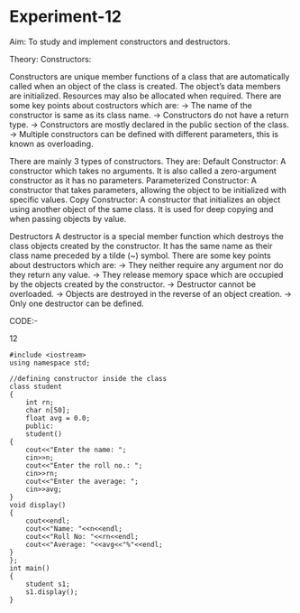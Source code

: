 # Experiment-12
Aim:
To study and implement constructors and destructors.

Theory:
Constructors:

Constructors are unique member functions of a class that are automatically called when an object of the class is created. The object’s data members are initialized. Resources may also be allocated when required.
There are some key points about costructors which are:
→ The name of the constructor is same as its class name.
→ Constructors do not have a return type.
→ Constructors are mostly declared in the public section of the class.
→ Multiple constructors can be defined with different parameters, this is known as overloading.

There are mainly 3 types of constructors. They are:
Default Constructor:
A constructor which takes no arguments. It is also called a zero-argument constructor as it has no parameters.
Parameterized Constructor:
A constructor that takes parameters, allowing the object to be initialized with specific values.
Copy Constructor:
A constructor that initializes an object using another object of the same class. It is used for deep copying and when passing objects by value.


Destructors
A destructor is a special member function which destroys the class objects created by the constructor. It has the same name as their class name preceded by a tilde (~) symbol. There are some key points about destructors which are:
→ They neither require any argument nor do they return any value.
→ They release memory space which are occupied by the objects created by the constructor.
→ Destructor cannot be overloaded.
→ Objects are destroyed in the reverse of an object creation.
→ Only one destructor can be defined.

CODE:-

12
```
#include <iostream>
using namespace std;

//defining constructor inside the class
class student
{
    int rn;
    char n[50];
    float avg = 0.0;
    public:
    student()
{
    cout<<"Enter the name: ";
    cin>>n;
    cout<<"Enter the roll no.: ";
    cin>>rn;
    cout<<"Enter the average: ";
    cin>>avg;
}
void display()
{
    cout<<endl;
    cout<<"Name: "<<n<<endl;
    cout<<"Roll No: "<<rn<<endl;
    cout<<"Average: "<<avg<<"%"<<endl;
}
};
int main()
{
    student s1;
    s1.display();
}
```

